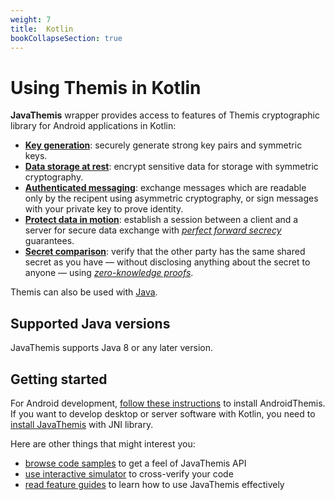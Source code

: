 ```yaml
---
weight: 7
title:  Kotlin
bookCollapseSection: true
---
```


# Using Themis in Kotlin

**JavaThemis** wrapper provides access to features of Themis cryptographic library for Android applications in Kotlin:

- **[Key generation](features#key-generation)**:
  securely generate strong key pairs and symmetric keys.
- **[Data storage at rest](features#secure-cell)**:
  encrypt sensitive data for storage with symmetric cryptography.
- **[Authenticated messaging](features#secure-message)**:
  exchange messages which are readable only by the recipent using asymmetric cryptography,
  or sign messages with your private key to prove identity.
- **[Protect data in motion](features#secure-session)**:
  establish a session between a client and a server for secure data exchange
  with _[perfect forward secrecy](https://en.wikipedia.org/wiki/Forward_secrecy)_ guarantees.
- **[Secret comparison](features#secure-comparator)**:
  verify that the other party has the same shared secret as you have —
  without disclosing anything about the secret to anyone —
  using _[zero-knowledge proofs](https://en.wikipedia.org/wiki/Zero-knowledge_proof)_.

Themis can also be used with [Java](../java).

## Supported Java versions

JavaThemis supports Java 8 or any later version.

## Getting started

For Android development,
[follow these instructions](installation-android) to install AndroidThemis.
If you want to develop desktop or server software with Kotlin,
you need to [install JavaThemis](installation-desktop) with JNI library.

Here are other things that might interest you:

<!-- JavaDocs when they are ready -->
- [browse code samples](examples) to get a feel of JavaThemis API
- [use interactive simulator](/docs/themis/debugging/themis-server/) to cross-verify your code
- [read feature guides](features) to learn how to use JavaThemis effectively
